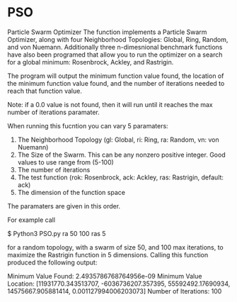 # PSO
Particle Swarm Optimizer
The function implements a Particle Swarm Optimizer, along with four Neighborhood Topologies: Global, Ring, Random, and 
von Nuemann. Additionally three n-dimesnional benchmark functions have also been programed that allow you to run 
the optimizer on a search for a global minimum: Rosenbrock, Ackley, and Rastrigin. 

The program will output the minimum function value found, the location of the minimum function value found, and the number of iterations needed to reach that function value. 

Note: if a 0.0 value is not found, then it will run until it reaches the max number of iterations paramater. 

When running this fucntion you can vary 5 paramaters: 
1. The Neighborhood Topology (gl: Global, ri: Ring, ra: Random, vn: von Nuemann)
2. The Size of the Swarm. This can be any nonzero positive integer. Good values to use range from (5-100)
3. The number of iterations
4. The test function (rok: Rosenbrock, ack: Ackley, ras: Rastrigin, default: ack)
5. The dimension of the function space

The paramaters are given in this order. 

For example call 

$ Python3 PSO.py ra 50 100 ras 5

for a random topology, with a swarm of size 50, and 100 max iterations, to maximize the Rastrigin function in 5 dimensions. Calling this function produced the following output: 

Minimum Value Found:  2.4935786768764956e-09
Minimum Value Location:  [11931770.343513707, -6036736207.357395, 55592492.17690934, 14575667.905881414, 0.001127994006203073]
Number of Iterations:  100

